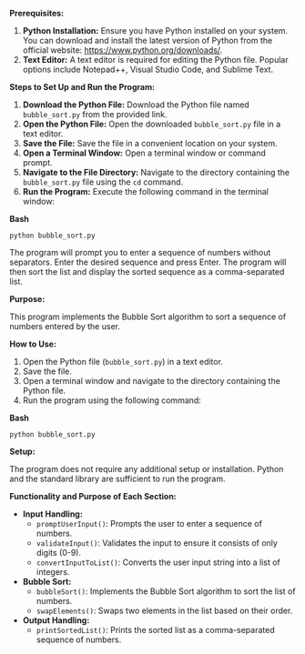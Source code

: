 **Prerequisites:**

1. **Python Installation:** Ensure you have Python installed on your system. You can download and install the latest version of Python from the official website: https://www.python.org/downloads/.
2. **Text Editor:** A text editor is required for editing the Python file. Popular options include Notepad++, Visual Studio Code, and Sublime Text.

**Steps to Set Up and Run the Program:**

1. **Download the Python File:** Download the Python file named `bubble_sort.py` from the provided link.
2. **Open the Python File:** Open the downloaded `bubble_sort.py` file in a text editor.
3. **Save the File:** Save the file in a convenient location on your system.
4. **Open a Terminal Window:** Open a terminal window or command prompt.
5. **Navigate to the File Directory:** Navigate to the directory containing the `bubble_sort.py` file using the `cd` command.
6. **Run the Program:** Execute the following command in the terminal window:

**Bash**

```
python bubble_sort.py

```

The program will prompt you to enter a sequence of numbers without separators. Enter the desired sequence and press Enter. The program will then sort the list and display the sorted sequence as a comma-separated list.

**Purpose:**

This program implements the Bubble Sort algorithm to sort a sequence of numbers entered by the user.

**How to Use:**

1. Open the Python file (`bubble_sort.py`) in a text editor.
2. Save the file.
3. Open a terminal window and navigate to the directory containing the Python file.
4. Run the program using the following command:

**Bash**

```
python bubble_sort.py

```

**Setup:**

The program does not require any additional setup or installation. Python and the standard library are sufficient to run the program.

**Functionality and Purpose of Each Section:**

- **Input Handling:**
    - `promptUserInput()`: Prompts the user to enter a sequence of numbers.
    - `validateInput()`: Validates the input to ensure it consists of only digits (0-9).
    - `convertInputToList()`: Converts the user input string into a list of integers.
- **Bubble Sort:**
    - `bubbleSort()`: Implements the Bubble Sort algorithm to sort the list of numbers.
    - `swapElements()`: Swaps two elements in the list based on their order.
- **Output Handling:**
    - `printSortedList()`: Prints the sorted list as a comma-separated sequence of numbers.